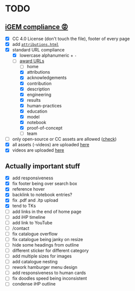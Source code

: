 # TODO

## [iGEM compliance 😡](https://competition.igem.org/deliverables/team-wiki)
- [x] CC 4.0 License (don't touch the file), footer of every page
- [x] add [`attributions.html`](https://competition.igem.org/deliverables/project-attribution)
- [x] standard URL compliance
  - [x] lowercase alphanumeric + `-`
  - [ ] [award URLs](https://competition.igem.org/judging/pages-for-awards)
    - [ ] home
    - [x] attributions
    - [x] acknowledgements
    - [x] contribution
    - [x] description
    - [x] engineering
    - [x] results
    - [x] human-practices
    - [x] education
    - [x] model
    - [x] notebook
    - [x] proof-of-concept
    - [ ] team
- [ ] only open-source or CC assets are allowed ([check](https://tools.igem.org/wiki/external-content-check))
- [x] all assets (-videos) are uploaded [here](https://tools.igem.org/uploads/teams)
- [x] videos are uploaded [here](https://tools.igem.org/wiki/non-deliverable-videos)

## Actually important stuff
- [x] add responsiveness
- [x] fix footer being over search box
- [x] reference hover
- [x] backlink to notebook entries?
- [x] fix .pdf and .itp upload
- [x] tend to TKs
- [ ] add links in the end of home page
- [ ] add iHP timeline
- [ ] add link to YouTube
- [ ] /contact
- [ ] fix catalogue overflow
- [ ] fix catalogue being janky on resize
- [ ] hide some headings from outline
- [ ] different sticker for different category
- [ ] add multiple sizes for images
- [ ] add catalogue nesting
- [ ] rework hamburger menu design
- [ ] add responsiveness to human cards
- [ ] fix doodles speed being inconsistent
- [ ] condense iHP outline